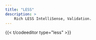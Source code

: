 ```yaml
---
title: "LESS"
description: >
    Rich LESS IntelliSense, Validation.
---
```


{{<  t/codeeditor type="less" >}}
